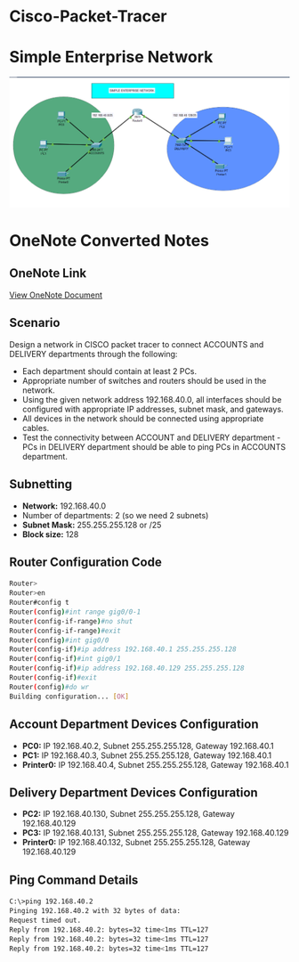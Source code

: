 # Cisco-Packet-Tracer
# Simple Enterprise Network


![Network Diagram](https://github.com/dotjmag2011/Cisco-Packet-Tracer/blob/main/Screenshot%202025-04-04%20031337.png?raw=true)


# OneNote Converted Notes

## OneNote Link
[View OneNote Document](https://onedrive.live.com/view.aspx?resid=C09A73B9C3376B0E%21s35adc950e55d48649b0889c2e9bd50d4&id=documents)

## Scenario
Design a network in CISCO packet tracer to connect ACCOUNTS and DELIVERY departments through the following:
- Each department should contain at least 2 PCs.
- Appropriate number of switches and routers should be used in the network.
- Using the given network address 192.168.40.0, all interfaces should be configured with appropriate IP addresses, subnet mask, and gateways.
- All devices in the network should be connected using appropriate cables.
- Test the connectivity between ACCOUNT and DELIVERY department - PCs in DELIVERY department should be able to ping PCs in ACCOUNTS department.

## Subnetting
- **Network:** 192.168.40.0
- Number of departments: 2 (so we need 2 subnets)
- **Subnet Mask:** 255.255.255.128 or /25
- **Block size:** 128

## Router Configuration Code
```sh
Router>
Router>en
Router#config t
Router(config)#int range gig0/0-1
Router(config-if-range)#no shut
Router(config-if-range)#exit
Router(config)#int gig0/0
Router(config-if)#ip address 192.168.40.1 255.255.255.128
Router(config-if)#int gig0/1
Router(config-if)#ip address 192.168.40.129 255.255.255.128
Router(config-if)#exit
Router(config)#do wr
Building configuration... [OK]
```

## Account Department Devices Configuration
- **PC0:** IP 192.168.40.2, Subnet 255.255.255.128, Gateway 192.168.40.1
- **PC1:** IP 192.168.40.3, Subnet 255.255.255.128, Gateway 192.168.40.1
- **Printer0:** IP 192.168.40.4, Subnet 255.255.255.128, Gateway 192.168.40.1

## Delivery Department Devices Configuration
- **PC2:** IP 192.168.40.130, Subnet 255.255.255.128, Gateway 192.168.40.129
- **PC3:** IP 192.168.40.131, Subnet 255.255.255.128, Gateway 192.168.40.129
- **Printer0:** IP 192.168.40.132, Subnet 255.255.255.128, Gateway 192.168.40.129

## Ping Command Details
```sh
C:\>ping 192.168.40.2
Pinging 192.168.40.2 with 32 bytes of data:
Request timed out.
Reply from 192.168.40.2: bytes=32 time<1ms TTL=127
Reply from 192.168.40.2: bytes=32 time<1ms TTL=127
Reply from 192.168.40.2: bytes=32 time<1ms TTL=127
```
